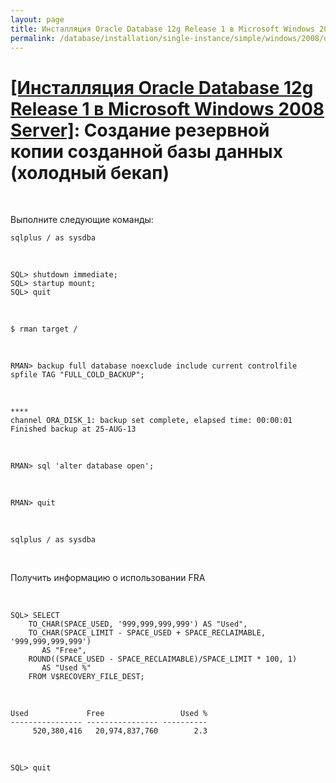 ```yaml
---
layout: page
title: Инсталляция Oracle Database 12g Release 1 в Microsoft Windows 2008 Server
permalink: /database/installation/single-instance/simple/windows/2008/oracle/12.1/oracle-cold-backup/
---
```


# <a href="/database/installation/single-instance/simple/windows/2008/oracle/12.1/">[Инсталляция Oracle Database 12g Release 1 в Microsoft Windows 2008 Server]</a>: Создание резервной копии созданной базы данных (холодный бекап)

<br/>

Выполните следующие команды:

    sqlplus / as sysdba

<br/>


    SQL> shutdown immediate;
    SQL> startup mount;
    SQL> quit



<br/>

    $ rman target /

<br/>

    RMAN> backup full database noexclude include current controlfile spfile TAG "FULL_COLD_BACKUP";

<br/>


    ****
    channel ORA_DISK_1: backup set complete, elapsed time: 00:00:01
    Finished backup at 25-AUG-13


<br/>

    RMAN> sql 'alter database open';


<br/>

    RMAN> quit

<br/>

    sqlplus / as sysdba

<br/>

Получить информацию о использовании FRA

<br/>


    SQL> SELECT
        TO_CHAR(SPACE_USED, '999,999,999,999') AS "Used",
        TO_CHAR(SPACE_LIMIT - SPACE_USED + SPACE_RECLAIMABLE, '999,999,999,999')
           AS "Free",
        ROUND((SPACE_USED - SPACE_RECLAIMABLE)/SPACE_LIMIT * 100, 1)
           AS "Used %"
        FROM V$RECOVERY_FILE_DEST;


<br/>

    Used             Free                 Used %
    ---------------- ---------------- ----------
         520,380,416   20,974,837,760        2.3


<br/>

    SQL> quit

